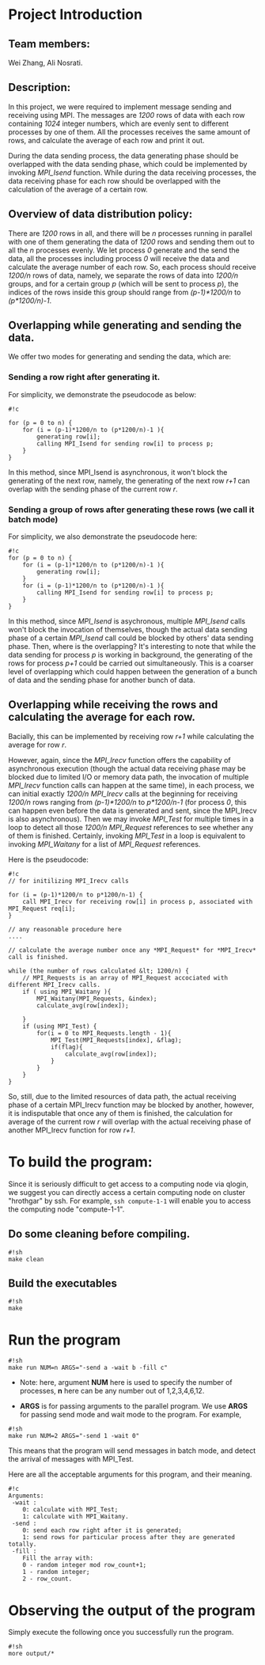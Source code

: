 # Project Introduction
    
## Team members: 

Wei Zhang, Ali Nosrati.

## Description: 

In this project, we were required to implement message sending and receiving using MPI. The messages are *1200* rows of data with each row containing *1024* integer numbers, which are evenly sent to different processes by one of them. All the processes receives the same amount of rows, and calculate the average of each row and print it out.

During the data sending process, the data generating phase should be overlapped with the data sending phase, which could be implemented by invoking *MPI_Isend* function. While during the data receiving processes, the data receiving phase for each row should be overlapped with the calculation of the average of a certain row.

## Overview of data distribution policy:

There are *1200* rows in all, and there will be *n* processes running in parallel with one of them generating the data of *1200* rows and sending them out to all the *n* processes evenly. We let process *0* generate and the send the data, all the processes including process *0* will receive the data and calculate the average number of each row. So, each process should receive *1200/n* rows of data, namely, we separate the rows of data into *1200/n* groups, and for a certain group *p* (which will be sent to process *p*), the indices of the rows inside this group should range from *(p-1)\*1200/n* to *(p\*1200/n)-1*. 

## Overlapping while generating and sending the data.

We offer two modes for generating and sending the data, which are:

### Sending a row right after generating it.

For simplicity, we demonstrate the pseudocode as below:

```
#!c

for (p = 0 to n) {
    for (i = (p-1)*1200/n to (p*1200/n)-1 ){
        generating row[i];
        calling MPI_Isend for sending row[i] to process p;
    }
}
```

In this method, since MPI_Isend is asynchronous, it won't block the generating of the next row, namely, the generating of the next row *r+1* can overlap with the sending phase of the current row *r*.

### Sending a group of rows after generating these rows (we call it batch mode)

For simplicity, we also demonstrate the pseudocode here:

```
#!c
for (p = 0 to n) {
    for (i = (p-1)*1200/n to (p*1200/n)-1 ){
        generating row[i];
    }
    for (i = (p-1)*1200/n to (p*1200/n)-1 ){
        calling MPI_Isend for sending row[i] to process p;
    }
}
```
In this method, since *MPI_Isend* is asychronous, multiple *MPI_Isend* calls won't block the invocation of themselves, though the actual data sending phase of a certain *MPI_Isend* call could be blocked by others' data sending phase. Then, where is the overlapping? It's interesting to note that while the data sending for process *p* is working in background, the generating of the rows for process *p+1* could be carried out simultaneously. This is a coarser level of overlapping which could happen between the generation of a bunch of data and the sending phase for another bunch of data.

## Overlapping while receiving the rows and calculating the average for each row.

Bacially, this can be implemented by receiving row *r+1* while calculating the average for row *r*. 

However, again, since the *MPI_Irecv* function offers the capability of asynchronous execution (though the actual data receiving phase may be blocked due to limited I/O or memory data path, the invocation of multiple *MPI_Irecv* function calls can happen at the same time), in each process, we can initial exactly *1200/n* *MPI_Irecv* calls at the beginning for receiving *1200/n* rows ranging from *(p-1)\*1200/n* to *p\*1200/n-1* (for process *0*, this can happen even before the data is generated and sent, since the MPI_Irecv is also asynchronous). Then we may invoke *MPI_Test* for multiple times in a loop to detect all those *1200/n* *MPI_Request* references to see whether any of them is finished. Certainly, invoking *MPI_Test* in a loop is equivalent to invoking *MPI_Waitany* for a list of *MPI_Request* references.

Here is the pseudocode:

```
#!c
// for initilizing MPI_Irecv calls

for (i = (p-1)*1200/n to p*1200/n-1) {
    call MPI_Irecv for receiving row[i] in process p, associated with MPI_Request req[i];
}

// any reasonable procedure here
....

// calculate the average number once any *MPI_Request* for *MPI_Irecv* call is finished.

while (the number of rows calculated &lt; 1200/n) {
    // MPI_Requests is an array of MPI_Request accociated with different MPI_Irecv calls.
    if ( using MPI_Waitany ){
        MPI_Waitany(MPI_Requests, &index);
        calculate_avg(row[index]);

    }
    if (using MPI_Test) {
        for(i = 0 to MPI_Requests.length - 1){
            MPI_Test(MPI_Requests[index], &flag);
            if(flag){
                calculate_avg(row[index]);
            } 
        }
    }
}
```

So, still, due to the limited resources of data path, the actual receiving phase of a certain MPI_Irecv function may be blocked by another, however, it is indisputable that once any of them is finished, the calculation for average of the current row *r* will overlap with the actual receiving phase of another MPI_Irecv function for row *r+1*.


# To build the program:

Since it is seriously difficult to get access to a computing node via qlogin, we suggest you can directly access a certain computing node on cluster "hrothgar" by ssh. For example, ```ssh compute-1-1``` will enable you to access the computing node "compute-1-1".


## Do some cleaning before compiling.

```
#!sh
make clean
```

## Build the executables

```
#!sh
make
```

# Run the program


```
#!sh
make run NUM=n ARGS="-send a -wait b -fill c"
```

- Note: here, argument **NUM** here is used to specify the number of processes, **n** here can be any number out of 1,2,3,4,6,12.

- **ARGS** is for passing arguments to the parallel program. We use **ARGS** for passing send mode and wait mode to the program. For example,

```
#!sh
make run NUM=2 ARGS="-send 1 -wait 0"
```
This means that the program will send messages in batch mode, and detect the arrival of messages with MPI_Test.

Here are all the acceptable arguments for this program, and their meaning.

```
#!c
Arguments:
 -wait : 
    0: calculate with MPI_Test; 
    1: calculate with MPI_Waitany.
 -send : 
    0: send each row right after it is generated; 
    1: send rows for particular process after they are generated totally.
 -fill : 
    Fill the array with: 
    0 - random integer mod row_count+1; 
    1 - random integer; 
    2 - row_count.
```

# Observing the output of the program

Simply execute the following once you successfully run the program.

```
#!sh
more output/*
```
